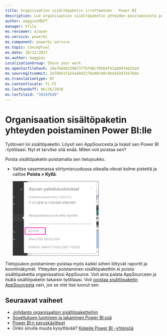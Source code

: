 ```yaml
---
title: Organisaation sisältöpaketin irrottaminen - Power BI
description: Lue organisaation sisältöpaketin yhteyden poistamisesta poistamalla sen tietojoukko Power BI:sta.
author: maggiesMSFT
manager: kfile
ms.reviewer: ajayan
ms.service: powerbi
ms.component: powerbi-service
ms.topic: conceptual
ms.date: 10/12/2017
ms.author: maggies
LocalizationGroup: Share your work
ms.openlocfilehash: c0e7bddd23987377bfd8cf05bdfd1ab997e621ed
ms.sourcegitcommit: 2a7bbb1fa24a49d2278a90cb0c4be543d7267bda
ms.translationtype: HT
ms.contentlocale: fi-FI
ms.lasthandoff: 06/26/2018
ms.locfileid: "34247638"
---
```

# <a name="remove-your-connection-to-a-power-bi-organizational-content-pack"></a>Organisaation sisältöpaketin yhteyden poistaminen Power BI:lle
Työtoveri loi sisältöpaketin. Löysit sen AppSourcesta ja lisäsit sen Power BI -työtilaasi. Nyt et tarvitse sitä enää.  Miten voit poistaa sen?

Poista sisältöpaketin poistamalla sen tietojoukko.  

* Valitse vasemmassa siirtymisruudussa oikealla olevat kolme pistettä ja valitse **Poista \> Kyllä**.  
  
  ![Sisältöpaketin poistaminen](media/service-organizational-content-pack-disconnect/power-bi-remove-organizational-content-pack-dataset.png)

Tietojoukon poistaminen poistaa myös kaikki siihen liittyvät raportit ja koontinäkymät. Yhteyden poistaminen sisältöpakettiin ei poista sisältöpakettia organisaatiosi AppSource.  Voit aina palata AppSourceen ja lisätä sisältöpaketin takaisin työtilaasi. Voit [poistaa sisältöpaketin AppSourcesta](service-organizational-content-pack-manage-update-delete.md) vain, jos se olet itse luonut sen.

## <a name="next-steps"></a>Seuraavat vaiheet
* [Johdanto organisaation sisältöpaketteihin](service-organizational-content-pack-introduction.md) 
* [Sovelluksen luominen ja jakaminen Power BI:ssä](service-create-distribute-apps.md) 
* [Power BI:n peruskäsitteet](service-basic-concepts.md)  
* Onko sinulla muuta kysyttävää? [Kokeile Power BI -yhteisöä](http://community.powerbi.com/)

